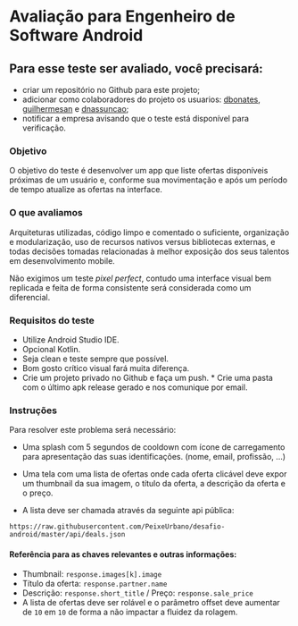 # Avaliação para Engenheiro de Software Android

## Para esse teste ser avaliado, você precisará:
* criar um repositório no Github para este projeto;
* adicionar como colaboradores do projeto os usuarios: [dbonates](https://github.com/dbonates), [guilhermesan](https://github.com/guilhermesan) e [dnassuncao](https://github.com/dnassuncao);
* notificar a empresa avisando que o teste está disponível para verificação.

### Objetivo

O objetivo do teste é desenvolver um app que liste ofertas disponíveis próximas de um usuário e, conforme sua movimentação e após um período de tempo atualize as ofertas na interface.

### O que avaliamos

Arquiteturas utilizadas, código limpo e comentado o suficiente, organização e modularização, uso de recursos nativos versus bibliotecas externas, e todas decisões tomadas relacionadas à melhor exposição dos seus talentos em desenvolvimento mobile.

Não exigimos um teste _pixel perfect_, contudo uma interface visual bem replicada e feita de forma consistente será considerada como um diferencial.


### Requisitos do teste

* Utilize Android Studio IDE.
* Opcional Kotlin.
* Seja clean e teste sempre que possível.
* Bom gosto crítico visual fará muita diferença.
* Crie um projeto privado no Github e faça um push. * Crie uma pasta com o último apk release gerado e nos comunique por email.

### Instruções

Para resolver este problema será necessário:

* Uma splash com 5 segundos de cooldown com ícone de carregamento para apresentação das suas identificações. (nome, email, profissão, …)

* Uma tela com uma lista de ofertas onde cada oferta clicável deve expor um thumbnail da sua imagem, o título da oferta, a descrição da oferta e o preço.
	
* A lista deve ser chamada através da seguinte api pública:

```
https://raw.githubusercontent.com/PeixeUrbano/desafio-android/master/api/deals.json 
```

#### Referência para as chaves relevantes e outras informações:

- Thumbnail: `response.images[k].image` 
- Título da oferta: `response.partner.name`
- Descrição: `response.short_title`   /   Preço: `response.sale_price`
- A lista de ofertas deve ser rolável e o parâmetro offset deve aumentar de `10` em `10` de forma a não impactar a fluidez da rolagem.
